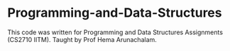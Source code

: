 # Programming-and-Data-Structures
This code was written for Programming and Data Structures Assignments (CS2710 IITM). Taught by Prof Hema Arunachalam.
